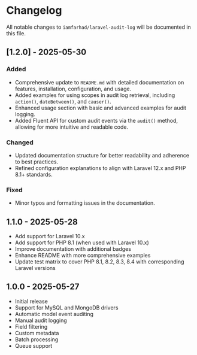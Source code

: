 # Changelog

All notable changes to `iamfarhad/laravel-audit-log` will be documented in this file.

## [1.2.0] - 2025-05-30

### Added
- Comprehensive update to `README.md` with detailed documentation on features, installation, configuration, and usage.
- Added examples for using scopes in audit log retrieval, including `action()`, `dateBetween()`, and `causer()`.
- Enhanced usage section with basic and advanced examples for audit logging.
- Added Fluent API for custom audit events via the `audit()` method, allowing for more intuitive and readable code.

### Changed
- Updated documentation structure for better readability and adherence to best practices.
- Refined configuration explanations to align with Laravel 12.x and PHP 8.1+ standards.

### Fixed
- Minor typos and formatting issues in the documentation.



## 1.1.0 - 2025-05-28

- Add support for Laravel 10.x
- Add support for PHP 8.1 (when used with Laravel 10.x)
- Improve documentation with additional badges
- Enhance README with more comprehensive examples
- Update test matrix to cover PHP 8.1, 8.2, 8.3, 8.4 with corresponding Laravel versions

## 1.0.0 - 2025-05-27

- Initial release
- Support for MySQL and MongoDB drivers
- Automatic model event auditing
- Manual audit logging
- Field filtering
- Custom metadata
- Batch processing
- Queue support 